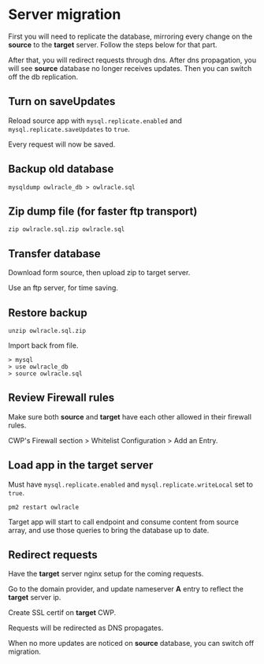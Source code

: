 # Server migration

First you will need to replicate the database, mirroring every change on the **source** to the **target** server. Follow the steps below for that part.

After that, you will redirect requests through dns. After dns propagation, you will see **source** database no longer receives updates. Then you can switch off the db replication.

## Turn on saveUpdates

Reload source app with `mysql.replicate.enabled` and `mysql.replicate.saveUpdates` to `true`.

Every request will now be saved.

## Backup old database

```
mysqldump owlracle_db > owlracle.sql
```

## Zip dump file (for faster ftp transport)

```
zip owlracle.sql.zip owlracle.sql
```

## Transfer database

Download form source, then upload zip to target server.

Use an ftp server, for time saving.

## Restore backup

```
unzip owlracle.sql.zip
```

Import back from file.

```
> mysql
> use owlracle_db
> source owlracle.sql
```

## Review Firewall rules

Make sure both **source** and **target** have each other allowed in their firewall rules.

CWP's Firewall section > Whitelist Configuration > Add an Entry.

## Load app in the target server

Must have `mysql.replicate.enabled` and `mysql.replicate.writeLocal` set to `true`.
```
pm2 restart owlracle
```

Target app will start to call endpoint and consume content from source array, and use those queries to bring the database up to date.

## Redirect requests

Have the **target** server nginx setup for the coming requests.

Go to the domain provider, and update nameserver **A** entry to reflect the **target** server ip.

Create SSL certif on **target** CWP.

Requests will be redirected as DNS propagates.

When no more updates are noticed on **source** database, you can switch off migration.